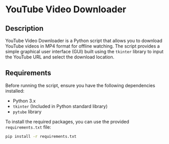 # YouTube Video Downloader

## Description

YouTube Video Downloader is a Python script that allows you to download YouTube videos in MP4 format for offline watching. The script provides a simple graphical user interface (GUI) built using the `tkinter` library to input the YouTube URL and select the download location.

## Requirements

Before running the script, ensure you have the following dependencies installed:

- Python 3.x
- `tkinter` (Included in Python standard library)
- `pytube` library

To install the required packages, you can use the provided `requirements.txt` file:

```bash
pip install -r requirements.txt
